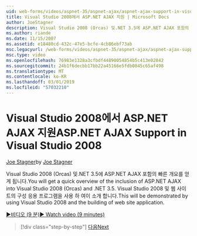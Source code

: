 ```yaml
---
uid: web-forms/videos/aspnet-35/aspnet-ajax/aspnet-ajax-support-in-visual-studio-2008
title: Visual Studio 2008에서 ASP.NET AJAX 지원 | Microsoft Docs
author: JoeStagner
description: Visual Studio 2008 (Orcas) 및.NET 3.5에 ASP.NET AJAX 포함의 빠른 개요를 얻게 됩니다. Visual Studio를 사용 하 여이 소개 합니다...
ms.author: riande
ms.date: 11/15/2007
ms.assetid: e18480cd-432c-47e5-bcfe-4cb86ebf73ab
msc.legacyurl: /web-forms/videos/aspnet-35/aspnet-ajax/aspnet-ajax-support-in-visual-studio-2008
msc.type: video
ms.openlocfilehash: 76983e1328a3cfbdf44890054854b5c413e02842
ms.sourcegitcommit: 24b1f6decbb17bb22a45166e5fdb0845c65af498
ms.translationtype: MT
ms.contentlocale: ko-KR
ms.lasthandoff: 03/01/2019
ms.locfileid: "57032210"
---
```

<a name="aspnet-ajax-support-in-visual-studio-2008"></a><span data-ttu-id="ab29f-104">Visual Studio 2008에서 ASP.NET AJAX 지원</span><span class="sxs-lookup"><span data-stu-id="ab29f-104">ASP.NET AJAX Support in Visual Studio 2008</span></span>
====================
<span data-ttu-id="ab29f-105">[Joe Stagner](https://github.com/JoeStagner)</span><span class="sxs-lookup"><span data-stu-id="ab29f-105">by [Joe Stagner](https://github.com/JoeStagner)</span></span>

<span data-ttu-id="ab29f-106">Visual Studio 2008 (Orcas) 및.NET 3.5에 ASP.NET AJAX 포함의 빠른 개요를 얻게 됩니다.</span><span class="sxs-lookup"><span data-stu-id="ab29f-106">You will get a quick overview of the inclusion of ASP.NET AJAX into Visual Studio 2008 (Orcas) and .NET 3.5.</span></span> <span data-ttu-id="ab29f-107">Visual Studio 2008 및 웹 사이트의 구성 응용 프로그램을 사용 하 여이 소개 합니다.</span><span class="sxs-lookup"><span data-stu-id="ab29f-107">This will be demonstrated by using Visual Studio 2008 and the building of web site application.</span></span>

[<span data-ttu-id="ab29f-108">&#9654;비디오 (9 분)</span><span class="sxs-lookup"><span data-stu-id="ab29f-108">&#9654; Watch video (9 minutes)</span></span>](https://channel9.msdn.com/Blogs/ASP-NET-Site-Videos/aspnet-ajax-support-in-visual-studio-2008)

> [!div class="step-by-step"]
> [<span data-ttu-id="ab29f-109">다음</span><span class="sxs-lookup"><span data-stu-id="ab29f-109">Next</span></span>](adding-ajax-functionality-to-an-existing-aspnet-page.md)
